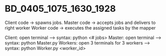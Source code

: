 # BD_0405_1075_1630_1928

Client code -> spawns jobs.
Master code -> accepts jobs and delivers to right worker
Worker code -> executes the assigned tasks by the mapper

Client: open terminal --> syntax: python <job request> <# jobs>
Master: open terminal --> syntax: python Master.py <config file> <schedulling algo>
Workers: open 3 terminals for 3 workers --> syntax: python Worker.py <port> <worker_id>

